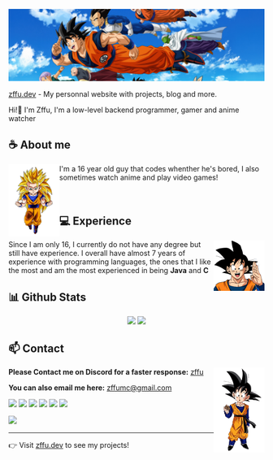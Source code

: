 ![Preview](assets/background.jpg)

[zffu.dev](https://zffu.dev/) - My personnal website with projects, blog and more.

Hi!👋 I'm Zffu, I'm a low-level backend programmer, gamer and anime watcher

## **☕ About me**
<a href="https://github.com/Zffu"><img align="left" width="100" src="./assets/1.png"></a>
I'm a 16 year old guy that codes whenther he's bored, I also sometimes watch anime and play video games!
<br><br><br>

## **💻 Experience**
<a href="https://github.com/Zffu"><img align="right" width="100" src="./assets/2.png"></a> Since I am only 16, I currently do not have any degree but still have experience. I overall have almost 7 years of experience with programming languages, the ones that I like the most and am the most experienced in being **Java** and **C**


## **📊 Github Stats**
<p align="center"><img width="50%" src="https://github-readme-stats.vercel.app/api?username=Zffu&show_icons=true&count_private=true&theme=react&hide_border=true&bg_color=0D1117"/> <img width="45%" src="https://github-readme-stats.vercel.app/api/top-langs/?username=Zffu&show_icons=true&count_private=true&theme=react&hide_border=true&bg_color=0D1117&layout=compact"/>
</p>

<!-- <br><br><br><br> -->
## **📫 Contact**
<a href="https://github.com/Zffu"><img align="right" width="100" src="./assets/3.png" /></a>
**Please Contact me on Discord for a faster response:** [zffu](https://discord.com/users/950435898410024970)

**You can also email me here:** zffumc@gmail.com

[![](https://img.shields.io/static/v1?message=Youtube&logo=youtube&label=&color=FF0000&logoColor=white&labelColor=&style=for-the-badge)](https://youtube.com/Zffu)
[![](https://img.shields.io/static/v1?message=Github&logo=github&label=&color=white&logoColor=black&labelColor=&style=for-the-badge)](https://github.com/Zffu)
[![](https://img.shields.io/static/v1?message=Instagram&logo=instagram&label=&color=orange&logoColor=white&labelColor=&style=for-the-badge)](https://instagram.com/zffudev)
[![](https://img.shields.io/static/v1?message=Steam&logo=steam&label=&color=blue&logoColor=white&labelColor=&style=for-the-badge)](https://steamcommunity.com/id/zffu/)
[![](https://img.shields.io/static/v1?message=Anilist&logo=anilist&label=&color=blue&logoColor=white&labelColor=&style=for-the-badge)](https://anilist.co/user/Zffu/)
[![](https://img.shields.io/static/v1?message=Discord&logo=discord&label=&color=blue&logoColor=white&labelColor=&style=for-the-badge)](https://discord.com/users/950435898410024970)

[![](https://komarev.com/ghpvc/?username=Zffu)]()

---
👉 Visit [zffu.dev](https://zffu.dev/) to see my projects!